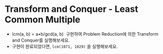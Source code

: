 # Transform and Conquer - Least Common Multiple

- lcm(a, b) = a•b/gcd(a, b)  구현하여 Problem Reduction에 의한 Transform and Conquer를 실행해보세요.
- 구현이 완료되었다면, `lcm(1071, 1029)` 을 실행해보세요.
